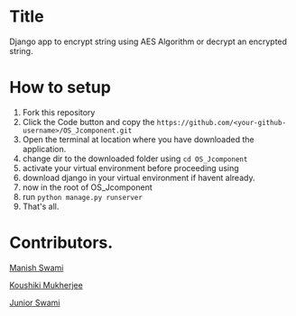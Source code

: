 # Title
Django app to encrypt string using AES Algorithm or decrypt an encrypted string.

# How to setup

1. Fork this repository
2. Click the Code button and copy the `https://github.com/<your-github-username>/OS_Jcomponent.git`
3. Open the terminal at location where you have downloaded the application.
4. change dir to the downloaded folder using `cd OS_Jcomponent`
5. activate your virtual environment before proceeding using 
6. download django in your virtual environment if havent already.
7. now in the root of OS_Jcomponent
8. run `python manage.py runserver`
9. That's all.

# Contributors.


[Manish Swami](https://github.com/ManishS6) 

[Koushiki Mukherjee](https://github.com/koushiki2001)

[Junior Swami](https://github.com/JuniorS6)
